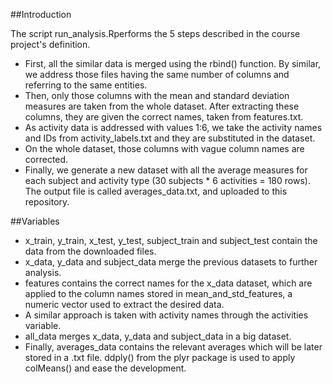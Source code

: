 ##Introduction

The script run_analysis.Rperforms the 5 steps described in the course project's definition.

   * First, all the similar data is merged using the rbind() function. By similar, we address those files having the same number of columns and referring to the same entities.
   * Then, only those columns with the mean and standard deviation measures are taken from the whole dataset. After extracting these columns, they are given the correct names, taken from features.txt.
   * As activity data is addressed with values 1:6, we take the activity names and IDs from activity_labels.txt and they are substituted in the dataset.
   * On the whole dataset, those columns with vague column names are corrected.
   * Finally, we generate a new dataset with all the average measures for each subject and activity type (30 subjects * 6 activities = 180 rows). The output file is called averages_data.txt, and uploaded to this repository.

##Variables

   * x_train, y_train, x_test, y_test, subject_train and subject_test contain the data from the downloaded files.
   * x_data, y_data and subject_data merge the previous datasets to further analysis.
   * features contains the correct names for the x_data dataset, which are applied to the column names stored in mean_and_std_features, a numeric vector used to extract the desired data.
   * A similar approach is taken with activity names through the activities variable.
   * all_data merges x_data, y_data and subject_data in a big dataset.
   * Finally, averages_data contains the relevant averages which will be later stored in a .txt file. ddply() from the plyr package is used to apply colMeans() and ease the development.
